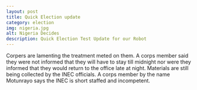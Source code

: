 ```yaml
---
layout: post
title: Quick Election update
category: election
img: nigeria.jpg
alt: Nigeria Decides
description: Quick Election Test Update for our Robot
---
```




Corpers are lamenting the treatment meted on them. A corps member said they were not informed that they will have to stay till midnight nor were they informed that they would return to the office late at night. Materials are still being collected by the INEC officials. A corps member by the name Motunrayo says the INEC is short staffed and incompetent.